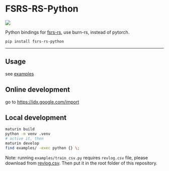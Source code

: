 # FSRS-RS-Python

<a href="https://pypi.org/project/fsrs-rs-python/"><img src="https://img.shields.io/pypi/v/fsrs-rs-python"></a>

Python bindings for [fsrs-rs](https://github.com/open-spaced-repetition/fsrs-rs), use burn-rs, instead of pytorch.

```
pip install fsrs-rs-python
```

---

## Usage

see [examples](./examples)

## Online development

go to <https://idx.google.com/import>

## Local development

```bash
maturin build
python -m venv .venv
# active it, then
maturin develop
find examples/ -exec python {} \;
```

Note: running `examples/train_csv.py` requires `revlog.csv` file, please download from
[revlog.csv](https://github.com/open-spaced-repetition/fsrs-rs/files/15046782/revlog.csv). Then put it in the root folder of this repository.
